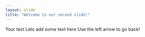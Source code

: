 ```yaml
---
layout: slide
title: "Welcome to our second slide!"
---
```

Your text Lets add some text here
Use the left arrow to go back!
